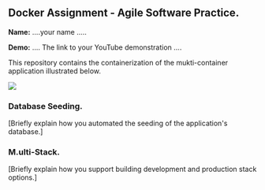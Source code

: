 ## Docker Assignment - Agile Software Practice.

__Name:__ ....your name .....

__Demo:__ .... The link to your YouTube demonstration ....

This repository contains the containerization of the mukti-container application illustrated below.

![](./images/arch.png)

### Database Seeding.

[Briefly explain how you automated the seeding of the application's database.]

### M.ulti-Stack.

[Briefly explain how you support building development and production stack options.]